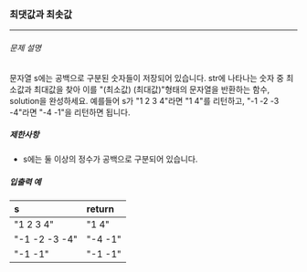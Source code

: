 ### 최댓값과 최솟값 
***

###### 문제 설명

문자열 s에는 공백으로 구분된 숫자들이 저장되어 있습니다. str에 나타나는 숫자 중 최소값과 최대값을 찾아 이를 "(최소값) (최대값)"형태의 문자열을 반환하는 함수, solution을 완성하세요.
예를들어 s가 "1 2 3 4"라면 "1 4"를 리턴하고, "-1 -2 -3 -4"라면 "-4 -1"을 리턴하면 됩니다.
##### 제한사항
- s에는 둘 이상의 정수가 공백으로 구분되어 있습니다.

##### 입출력 예

| s    | return |
| :--- | :--- |
| "1 2 3 4"   | "1 4" |
| "-1 -2 -3 -4"   | "-4 -1"  |
| "-1 -1"  | "-1 -1"    |

